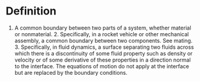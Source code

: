 # Definition

1.  A common boundary between two parts of a system, whether material or
    nonmaterial. 2. Specifically, in a rocket vehicle or other
    mechanical assembly, a common boundary between two components. See
    mating. 3. Specifically, in fluid dynamics, a surface separating two
    fluids across which there is a discontinuity of some fluid property
    such as density or velocity or of some derivative of these
    properties in a direction normal to the interface. The equations of
    motion do not apply at the interface but are replaced by the
    boundary conditions.
